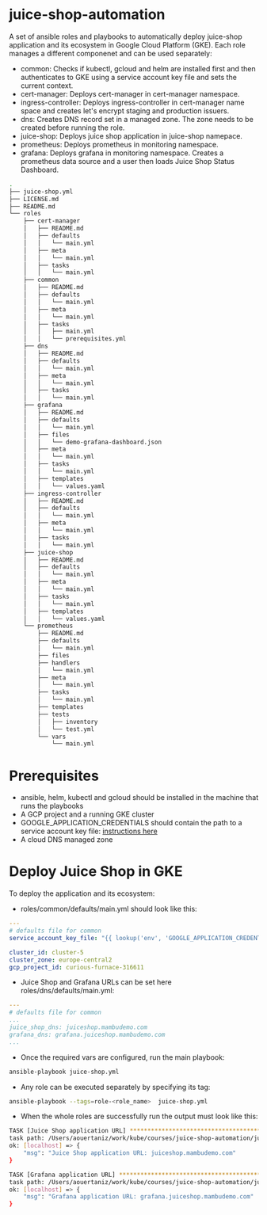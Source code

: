 # juice-shop-automation

A set of ansible roles and playbooks to automatically deploy juice-shop application and its ecosystem in Google Cloud Platform (GKE).
Each role manages a different componenet and can be used separately:

* common: Checks if kubectl, gcloud and helm are installed first and then authenticates to GKE using a service account key file and sets the current context.
* cert-manager: Deploys cert-manager in cert-manager namespace.
* ingress-controller: Deploys ingress-controller in cert-manager name space and creates let's encrypt staging and production issuers.
* dns: Creates DNS record set in a managed zone. The zone needs to be created before running the role.
* juice-shop: Deploys juice shop application in juice-shop namepace.
* prometheus: Deploys prometheus in monitoring namespace.
* grafana: Deploys grafana in monitoring namespace. Creates a prometheus data source and a user then loads Juice Shop Status Dashboard.

```bash
.
├── juice-shop.yml
├── LICENSE.md
├── README.md
└── roles
    ├── cert-manager
    │   ├── README.md
    │   ├── defaults
    │   │   └── main.yml
    │   ├── meta
    │   │   └── main.yml
    │   ├── tasks
    │   │   └── main.yml
    ├── common
    │   ├── README.md
    │   ├── defaults
    │   │   └── main.yml
    │   ├── meta
    │   │   └── main.yml
    │   ├── tasks
    │   │   ├── main.yml
    │   │   └── prerequisites.yml
    ├── dns
    │   ├── README.md
    │   ├── defaults
    │   │   └── main.yml
    │   ├── meta
    │   │   └── main.yml
    │   ├── tasks
    │   │   └── main.yml
    ├── grafana
    │   ├── README.md
    │   ├── defaults
    │   │   └── main.yml
    │   ├── files
    │   │   └── demo-grafana-dashboard.json
    │   ├── meta
    │   │   └── main.yml
    │   ├── tasks
    │   │   └── main.yml
    │   ├── templates
    │   │   └── values.yaml
    ├── ingress-controller
    │   ├── README.md
    │   ├── defaults
    │   │   └── main.yml
    │   ├── meta
    │   │   └── main.yml
    │   ├── tasks
    │   │   └── main.yml
    ├── juice-shop
    │   ├── README.md
    │   ├── defaults
    │   │   └── main.yml
    │   ├── meta
    │   │   └── main.yml
    │   ├── tasks
    │   │   └── main.yml
    │   ├── templates
    │   │   └── values.yaml
    └── prometheus
        ├── README.md
        ├── defaults
        │   └── main.yml
        ├── files
        ├── handlers
        │   └── main.yml
        ├── meta
        │   └── main.yml
        ├── tasks
        │   └── main.yml
        ├── templates
        ├── tests
        │   ├── inventory
        │   └── test.yml
        └── vars
            └── main.yml
```

# Prerequisites
* ansible, helm, kubectl and gcloud should be installed in the machine that runs the playbooks
* A GCP project and a running GKE cluster 
* GOOGLE_APPLICATION_CREDENTIALS should contain the path to a service account key file: [instructions here](https://cloud.google.com/docs/authentication/production#automatically)
* A cloud DNS managed zone

# Deploy Juice Shop in GKE
To deploy the application and its ecosystem:

* roles/common/defaults/main.yml should look like this:
```yaml
---
# defaults file for common
service_account_key_file: "{{ lookup('env', 'GOOGLE_APPLICATION_CREDENTIALS') }}"

cluster_id: cluster-5
cluster_zone: europe-central2
gcp_project_id: curious-furnace-316611
```
* Juice Shop and Grafana URLs can be set here roles/dns/defaults/main.yml:
```yaml
---
# defaults file for common
...
juice_shop_dns: juiceshop.mambudemo.com
grafana_dns: grafana.juiceshop.mambudemo.com
...
```
* Once the required vars are configured, run the main playbook:
```bash
ansible-playbook juice-shop.yml
```
* Any role can be executed separately by specifying its tag:
```bash
ansible-playbook --tags=role-<role_name>  juice-shop.yml
```
* When the whole roles are successfully run the output must look like this:
```bash
TASK [Juice Shop application URL] ********************************************************************************************************************************
task path: /Users/aouertaniz/work/kube/courses/juice-shop-automation/juice-shop.yml:21
ok: [localhost] => {
    "msg": "Juice Shop application URL: juiceshop.mambudemo.com"
}

TASK [Grafana application URL] ***********************************************************************************************************************************
task path: /Users/aouertaniz/work/kube/courses/juice-shop-automation/juice-shop.yml:25
ok: [localhost] => {
    "msg": "Grafana application URL: grafana.juiceshop.mambudemo.com"
}
```

